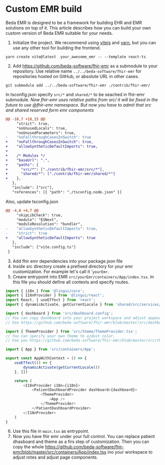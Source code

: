 # Custom EMR build
Beda EMR is designed to be a framework for building EHR and EMR solutions on top of it. This article describes how you can build your own custom version of Beda EMR suitable for your needs.

1. Initialize the project. We recommend using [vitejs](https://vitejs.dev/) and [yarn](https://yarnpkg.com/), but you can use any other tool for building the frontend.
```
yarn create vite@latest  your_awesome_emr -- --template react-ts
```

2. Add https://github.com/beda-software/fhir-emr as a submodule to your repository.
Use relative name `../../beda-software/fhir-emr` for repositories hosted on GitHub, or absolute URL in other cases.
```
git submodule add ../../beda-software/fhir-emr ./contrib/fhir-emr/
```

In tsconfig.json specify `src/*` and `shared/*` to be seached in fhir-emr submodule. 
*Now fhir-emr uses relative paths from src/ it will be fixed in the future to use @fhir-emr namespace. But now you have to admit that src and shared reserved form emr components*
```diff
@@ -18,7 +18,15 @@
     "strict": true,
     "noUnusedLocals": true,
     "noUnusedParameters": true,
-    "noFallthroughCasesInSwitch": true
+    "noFallthroughCasesInSwitch": true,
+    "allowSyntheticDefaultImports": true,
+
+    /* Modules */
+    "baseUrl": ".",
+    "paths": {
+      "src/*": ["./contrib/fhir-emr/src/*"],
+      "shared/*": ["./contrib/fhir-emr/shared/*"]
+    },
   },
   "include": ["src"],
   "references": [{ "path": "./tsconfig.node.json" }]
```
Also, update tsconfig.json 
```diff
@@ -4,8 +4,7 @@
     "skipLibCheck": true,
     "module": "ESNext",
     "moduleResolution": "bundler",
-    "allowSyntheticDefaultImports": true,
-    "strict": true
+    "allowSyntheticDefaultImports": true
   },
   "include": ["vite.config.ts"]
 }
```
3. Add fhir emr dependencies into your package.json file
4. Inside src directory create a prefixed directory for your emr customization. For example let's call it '`yourEmr`.
5. Creare entrypoint into EMR `src/yourEmr/containers/App/index.tsx`. In this file you should define all contexts and specify routes.
```typescript
import { i18n } from '@lingui/core';
import { I18nProvider } from '@lingui/react';
import React, { useEffect } from 'react';
import { dynamicActivate, getCurrentLocale } from 'shared/src/services/i18n';

import { dashboard } from 'src/dashboard.config';
// You can copy dashboard into your project workspace and adjust appearance and widgets.
// Use https://github.com/beda-software/fhir-emr/blob/master/src/dashboard.config.ts as example;

import { ThemeProvider } from 'src/theme/ThemeProvider.tsx';
// You can specify your own theme to ajdust color,
// Use you https://github.com/beda-software/fhir-emr/blob/master/src/theme/ThemeProvider.tsx as example

import { App } from 'src/containers/App';

export const AppWithContext = () => {
    useEffect(() => {
        dynamicActivate(getCurrentLocale())
    }, [])

    return (
        <I18nProvider i18n={i18n}>
            <PatientDashboardProvider dashboard={dashboard}>
                <ThemeProvider>
                    <App />
                </ThemeProvider>
            </PatientDashboardProvider>
        </I18nProvider>
    )
}

```
6. Use this file in `main.tsx` as entrypoint.
7. Now you have fhir emr under your full control. You can replace patient dhasboard and theme as a firs step of customization.
Then you can copy the whole https://github.com/beda-software/fhir-emr/blob/master/src/containers/App/index.tsx ino your workspace to adjust rotes and adjust page components. 
